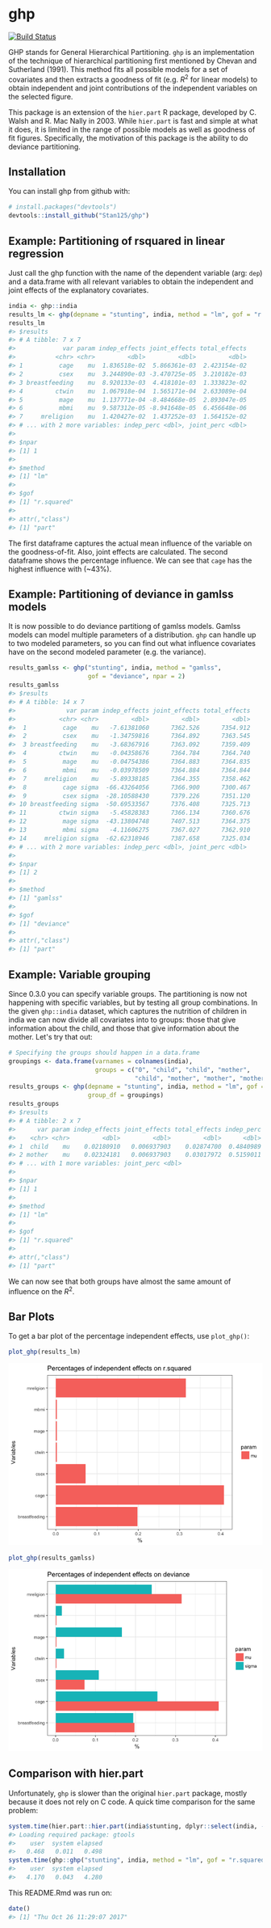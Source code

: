 
<!-- README.md is generated from README.Rmd. Please edit that file -->
ghp
===

[![Build Status](https://travis-ci.org/Stan125/ghp.svg?branch=master)](https://travis-ci.org/Stan125/ghp)

GHP stands for General Hierarchical Partitioning. `ghp` is an implementation of the technique of hierarchical partitioning first mentioned by Chevan and Sutherland (1991). This method fits all possible models for a set of covariates and then extracts a goodness of fit (e.g. *R*<sup>2</sup> for linear models) to obtain independent and joint contributions of the independent variables on the selected figure.

This package is an extension of the `hier.part` R package, developed by C. Walsh and R. Mac Nally in 2003. While `hier.part` is fast and simple at what it does, it is limited in the range of possible models as well as goodness of fit figures. Specifically, the motivation of this package is the ability to do deviance partitioning.

Installation
------------

You can install ghp from github with:

``` r
# install.packages("devtools")
devtools::install_github("Stan125/ghp")
```

Example: Partitioning of rsquared in linear regression
------------------------------------------------------

Just call the ghp function with the name of the dependent variable (arg: `dep`) and a data.frame with all relevant variables to obtain the independent and joint effects of the explanatory covariates.

``` r
india <- ghp::india
results_lm <- ghp(depname = "stunting", india, method = "lm", gof = "r.squared")
results_lm
#> $results
#> # A tibble: 7 x 7
#>             var param indep_effects joint_effects total_effects
#>           <chr> <chr>         <dbl>         <dbl>         <dbl>
#> 1          cage    mu  1.836518e-02  5.866361e-03  2.423154e-02
#> 2          csex    mu  3.244890e-03 -3.470725e-05  3.210182e-03
#> 3 breastfeeding    mu  8.920133e-03  4.418101e-03  1.333823e-02
#> 4         ctwin    mu  1.067918e-04  1.565171e-04  2.633089e-04
#> 5          mage    mu  1.137771e-04 -8.484668e-05  2.893047e-05
#> 6          mbmi    mu  9.587312e-05 -8.941648e-05  6.456648e-06
#> 7     mreligion    mu  1.420427e-02  1.437252e-03  1.564152e-02
#> # ... with 2 more variables: indep_perc <dbl>, joint_perc <dbl>
#> 
#> $npar
#> [1] 1
#> 
#> $method
#> [1] "lm"
#> 
#> $gof
#> [1] "r.squared"
#> 
#> attr(,"class")
#> [1] "part"
```

The first dataframe captures the actual mean influence of the variable on the goodness-of-fit. Also, joint effects are calculated. The second dataframe shows the percentage influence. We can see that `cage` has the highest influence with (~43%).

Example: Partitioning of deviance in gamlss models
--------------------------------------------------

It is now possible to do deviance partitiong of gamlss models. Gamlss models can model multiple parameters of a distribution. `ghp` can handle up to two modeled parameters, so you can find out what influence covariates have on the second modeled parameter (e.g. the variance).

``` r
results_gamlss <- ghp("stunting", india, method = "gamlss", 
                      gof = "deviance", npar = 2)
results_gamlss
#> $results
#> # A tibble: 14 x 7
#>              var param indep_effects joint_effects total_effects
#>            <chr> <chr>         <dbl>         <dbl>         <dbl>
#>  1          cage    mu   -7.61381060      7362.526      7354.912
#>  2          csex    mu   -1.34759816      7364.892      7363.545
#>  3 breastfeeding    mu   -3.68367916      7363.092      7359.409
#>  4         ctwin    mu   -0.04358676      7364.784      7364.740
#>  5          mage    mu   -0.04754386      7364.883      7364.835
#>  6          mbmi    mu   -0.03978509      7364.884      7364.844
#>  7     mreligion    mu   -5.89338185      7364.355      7358.462
#>  8          cage sigma  -66.43264056      7366.900      7300.467
#>  9          csex sigma  -28.10588430      7379.226      7351.120
#> 10 breastfeeding sigma  -50.69533567      7376.408      7325.713
#> 11         ctwin sigma   -5.45828383      7366.134      7360.676
#> 12          mage sigma  -43.13804748      7407.513      7364.375
#> 13          mbmi sigma   -4.11606275      7367.027      7362.910
#> 14     mreligion sigma  -62.62318946      7387.658      7325.034
#> # ... with 2 more variables: indep_perc <dbl>, joint_perc <dbl>
#> 
#> $npar
#> [1] 2
#> 
#> $method
#> [1] "gamlss"
#> 
#> $gof
#> [1] "deviance"
#> 
#> attr(,"class")
#> [1] "part"
```

Example: Variable grouping
--------------------------

Since 0.3.0 you can specify variable groups. The partitioning is now not happening with specific variables, but by testing all group combinations. In the given `ghp::india` dataset, which captures the nutrition of children in india we can now divide all covariates into to groups: those that give information about the child, and those that give information about the mother. Let's try that out:

``` r
# Specifying the groups should happen in a data.frame 
groupings <- data.frame(varnames = colnames(india), 
                        groups = c("0", "child", "child", "mother", 
                                   "child", "mother", "mother", "mother"))
results_groups <- ghp(depname = "stunting", india, method = "lm", gof = "r.squared",
                      group_df = groupings)
results_groups
#> $results
#> # A tibble: 2 x 7
#>      var param indep_effects joint_effects total_effects indep_perc
#>    <chr> <chr>         <dbl>         <dbl>         <dbl>      <dbl>
#> 1  child    mu    0.02180910   0.006937903    0.02874700  0.4840989
#> 2 mother    mu    0.02324181   0.006937903    0.03017972  0.5159011
#> # ... with 1 more variables: joint_perc <dbl>
#> 
#> $npar
#> [1] 1
#> 
#> $method
#> [1] "lm"
#> 
#> $gof
#> [1] "r.squared"
#> 
#> attr(,"class")
#> [1] "part"
```

We can now see that both groups have almost the same amount of influence on the *R*<sup>2</sup>.

Bar Plots
---------

To get a bar plot of the percentage independent effects, use `plot_ghp()`:

``` r
plot_ghp(results_lm)
```

![](figures/barplot-1.png)

``` r
plot_ghp(results_gamlss)
```

![](figures/barplot-2.png)

Comparison with hier.part
-------------------------

Unfortunately, `ghp` is slower than the original `hier.part` package, mostly because it does not rely on C code. A quick time comparison for the same problem:

``` r
system.time(hier.part::hier.part(india$stunting, dplyr::select(india, -stunting), gof = "Rsqu", barplot = FALSE))
#> Loading required package: gtools
#>    user  system elapsed 
#>   0.468   0.011   0.498
system.time(ghp::ghp("stunting", india, method = "lm", gof = "r.squared"))
#>    user  system elapsed 
#>   4.170   0.043   4.280
```

This README.Rmd was run on:

``` r
date()
#> [1] "Thu Oct 26 11:29:07 2017"
```
